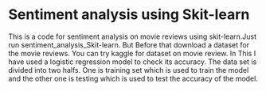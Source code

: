 # Sentiment analysis using Skit-learn

This is a code for sentiment analysis on movie reviews using skit-learn.Just run sentiment_analysis_Skit-learn. But Before that download a dataset for the movie reviews. 
You can try kaggle for dataset on movie review. In This I have used a logistic regression model to check its accuracy.
The data set is divided into two halfs. One is training set which is used to train the model and the other one is testing which is used to test the accuracy of the model.
